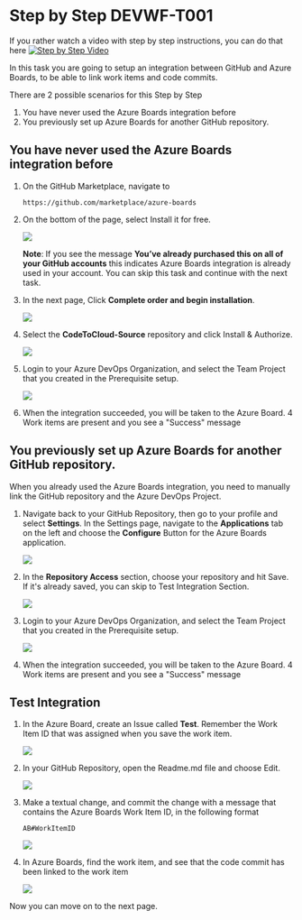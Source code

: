 # Step by Step DEVWF-T001

If you rather watch a video with step by step instructions, you can do that here
[![Step by Step Video](https://img.youtube.com/vi/mrY42ZK6IoM/0.jpg)](https://www.youtube.com/watch?v=mrY42ZK6IoM)

In this task you are going to setup an integration between GitHub and Azure Boards, to be able to link work items and code commits.

There are 2 possible scenarios for this Step by Step

1. You have never used the Azure Boards integration before
2. You previously set up Azure Boards for another GitHub repository.

## You have never used the Azure Boards integration before

1. On the GitHub Marketplace, navigate to 

    ``` 
    https://github.com/marketplace/azure-boards
    ```

2. On the bottom of the page, select Install it for free. 

    ![](https://raw.githubusercontent.com/CloudLabsAI-Azure/AIW-DevOps/main/Assets/newABIntegration.png)
   
   **Note**:  If you see the message **You’ve already purchased this on all of your GitHub accounts**  this indicates Azure Boards integration is already used in your account.  You can skip this task and continue with the next task.

3. In the next page, Click **Complete order and begin installation**.

    ![](https://raw.githubusercontent.com/CloudLabsAI-Azure/AIW-DevOps/main/Assets/CompleteOrder.png)

4. Select the **CodeToCloud-Source** repository and click Install & Authorize.

    ![](https://raw.githubusercontent.com/CloudLabsAI-Azure/AIW-DevOps/main/Assets/ABSelectrepo.png)

5. Login to your Azure DevOps Organization, and select the Team Project that you created in the Prerequisite setup.

    ![](https://raw.githubusercontent.com/CloudLabsAI-Azure/AIW-DevOps/main/Assets/2020-10-05-11-24-19.png)

6. When the integration succeeded, you will be taken to the Azure Board. 4 Work items are present and you see a "Success" message

## You previously set up Azure Boards for another GitHub repository.

When you already used the Azure Boards integration, you need to manually link the GitHub repository and the Azure DevOps Project.

1. Navigate back to your GitHub Repository, then go to your profile and select **Settings**. In the Settings page, navigate to the **Applications** tab on the left and choose the **Configure** Button for the Azure Boards application.

    ![](https://raw.githubusercontent.com/CloudLabsAI-Azure/AIW-DevOps/main/Assets/2020-10-05-11-42-34.png)

2. In the **Repository Access** section, choose your repository and hit Save. If it's already saved, you can skip to Test Integration Section.

    ![](https://raw.githubusercontent.com/CloudLabsAI-Azure/AIW-DevOps/main/Assets/2020-10-05-11-43-21.png)

3. Login to your Azure DevOps Organization, and select the Team Project that you created in the Prerequisite setup.

    ![](https://raw.githubusercontent.com/CloudLabsAI-Azure/AIW-DevOps/main/Assets/2020-10-05-11-24-19.png)

4. When the integration succeeded, you will be taken to the Azure Board. 4 Work items are present and you see a "Success" message

## Test Integration

1. In the Azure Board, create an Issue called **Test**. Remember the Work Item ID that was assigned when you save the work item.

    ![](https://raw.githubusercontent.com/CloudLabsAI-Azure/AIW-DevOps/main/Assets/2020-10-05-11-28-12.png)

2. In your GitHub Repository, open the Readme.md file and choose Edit.

    ![](https://raw.githubusercontent.com/CloudLabsAI-Azure/AIW-DevOps/main/Assets/2020-10-05-11-30-12.png)

3. Make a textual change, and commit the change with a message that contains the Azure Boards Work Item ID, in the following format 

    ```
    AB#WorkItemID
    ```
    
    ![](https://raw.githubusercontent.com/CloudLabsAI-Azure/AIW-DevOps/main/Assets/boards-commit-integration.png)

4. In Azure Boards, find the work item, and see that the code commit has been linked to the work item

    ![](https://raw.githubusercontent.com/CloudLabsAI-Azure/AIW-DevOps/main/Assets/2020-10-05-11-33-26.png)
    
    
Now you can move on to the next page.
